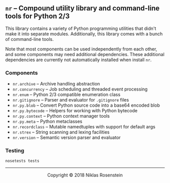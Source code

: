 ## `nr` &ndash; Compound utility library and command-line tools for Python 2/3

This library contains a variety of Python programming utilities that didn't
make it into separate modules. Additionally, this library comes with a bunch
of command-line tools.

Note that most components can be used independently from each other, and some
components may need additional dependencies. These additional dependencies are
currently not automatically installed when install `nr`.

### Components

* `nr.archive` &ndash; Archive handling abstraction
* `nr.concurrency` &ndash; Job scheduling and threaded event processing
* `nr.enum` &ndash; Python 2/3 compatible enumeration class
* `nr.gitignore` &ndash; Parser and evaluator for `.gitignore` files
* `nr.py.blob` &ndash; Convert Python source code into a base64 encoded blob
* `nr.py.bytecode` &ndash; Helpers for working with Python bytecode
* `nr.py.context` &ndash; Python context manager tools
* `nr.py.meta` &ndash; Python metaclasses
* `nr.recordclass` &ndash; Mutable namedtuples with support for default args
* `nr.strex` &ndash; String scanning and lexing facilities
* `nr.version` &ndash; Semantic version parser and evaluator

### Testing

    nosetests tests

---

<p align="center">Copyright &copy; 2018 Niklas Rosenstein</p>

